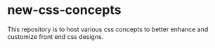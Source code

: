 # new-css-concepts
This repository is to host various css concepts to better enhance and customize front end css designs.
